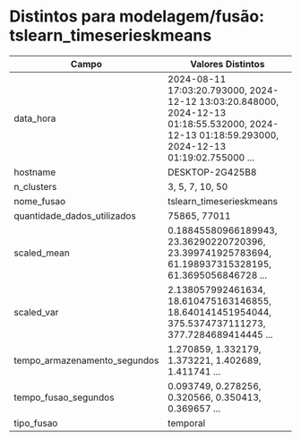 # Distintos para modelagem/fusão: tslearn_timeserieskmeans

| Campo | Valores Distintos |
|-------|-------------------|
| data_hora | 2024-08-11 17:03:20.793000, 2024-12-12 13:03:20.848000, 2024-12-13 01:18:55.532000, 2024-12-13 01:18:59.293000, 2024-12-13 01:19:02.755000 ... |
| hostname | DESKTOP-2G425B8 |
| n_clusters | 3, 5, 7, 10, 50 |
| nome_fusao | tslearn_timeserieskmeans |
| quantidade_dados_utilizados | 75865, 77011 |
| scaled_mean | 0.18845580966189943, 23.36290220720396, 23.399741925783694, 61.198937315328195, 61.3695056846728 ... |
| scaled_var | 2.138057992461634, 18.610475163146855, 18.640141451954044, 375.5374737111273, 377.7284689414445 ... |
| tempo_armazenamento_segundos | 1.270859, 1.332179, 1.373221, 1.402689, 1.411741 ... |
| tempo_fusao_segundos | 0.093749, 0.278256, 0.320566, 0.350413, 0.369657 ... |
| tipo_fusao | temporal |
